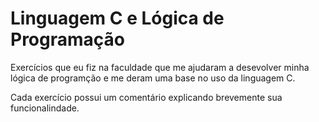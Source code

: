 # Linguagem C e Lógica de Programação
Exercícios que eu fiz na faculdade que me ajudaram a desevolver minha lógica de programção e me deram uma base no uso da linguagem C.

Cada exercício possui um comentário explicando brevemente sua funcionalindade.


